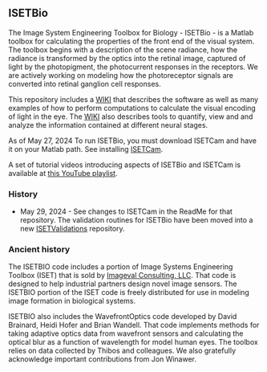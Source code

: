## ISETBio

The Image System Engineering Toolbox for Biology - ISETBio - is a Matlab toolbox for calculating the properties of the front end of the visual system.  The toolbox begins with a description of the scene radiance, how the radiance is transformed by the optics into the retinal image, captured of light by the photopigment, the photocurrent responses in the receptors.  We are actively working on modeling how the photoreceptor signals are converted into retinal ganglion cell responses.

This repository includes a [WIKI](https://github.com/isetbio/isetbio/wiki) that describes the software as well as many examples of how to perform computations to calculate the visual encoding of light in the eye.  The [WIKI](https://github.com/isetbio/isetbio/wiki) also describes tools to quantify, view and and analyze the information contained at different neural stages.  

As of May 27, 2024 To run ISETBio, you must download ISETCam and have it on your Matlab path.  See installing [ISETCam](https://github.com/iset/isetcam/wiki). 

A set of tutorial videos introducing aspects of ISETBio and ISETCam is available at [this YouTube playlist](https://www.youtube.com/playlist?list=PLr6PuubdQrtQ-rz5RIe13k3YFrmwBh7gr).

### History 

* May 29, 2024 - See changes to ISETCam in the ReadMe for that repository. The validation routines for ISETBio have been moved into a new [ISETValidations](https://github.com/ISET/isetvalidate) repository.

### Ancient history

The ISETBIO code includes a portion of Image Systems Engineering Toolbox (ISET) that is sold by [Imageval Consulting, LLC](http://www.imageval.com).  That code is designed to help industrial partners design novel image sensors. The ISETBIO portion of the ISET code is freely distributed for use in modeling image formation in biological systems. 

ISETBIO also includes the WavefrontOptics code developed by David Brainard, Heidi Hofer and Brian Wandell.  That code implements methods for taking adaptive optics data from wavefront sensors and calculating the optical blur as a function of wavelength for model human eyes.  The toolbox relies on data collected by Thibos and colleagues. We also gratefully acknowledge important contributions from Jon Winawer.  
